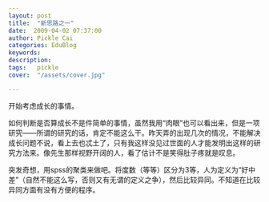 ```yaml
---
layout: post  
title:  "新思路之一"
date:  2009-04-02 07:37:00
author: Pickle Cai  
categories: EduBlog  
keywords: 
description:   
tags:	pickle   
cover:  "/assets/cover.jpg"  

---
```


开始考虑成长的事情。



如何判断是否算成长不是件简单的事情，虽然我用“肉眼”也可以看出来，但是一项研究——所谓的研究的话，肯定不能这么干。昨天弄的出现几次的情况，不能解决成长问题不说，看上去也忒土了，只有我这样没见过世面的人才能发明出这样的研究方法来。像先生那样视野开阔的人，看了估计不是笑得肚子疼就是叹息。



突发奇想，用spss的聚类来做吧。将度数（等等）区分为3等，人为定义为“好中差”（自然不能这么写，否则又有无谓的定义之争），然后比较异同。不知道在比较异同方面有没有方便的程序。



		    
